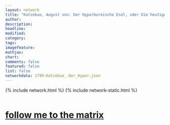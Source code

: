 ```yaml
---
layout: network
title: "Kotzebue, August von: Der Hyperboreische Esel, oder Die heutige Bildung (1799)"
author:
description:
headline:
modified:
category:
tags: 
imagefeature: 
mathjax: 
chart: 
comments: false
featured: false
list: false
networkdata: 1799-Kotzebue_-Der_Hyper.json
---
```

{% include network.html %}
{% include network-static.html %}
<div class="row">
  <div class="small-5 small-centered columns"><a href="/matrix188"><h1>follow me to the matrix</h1></a>
</div>
</div>
